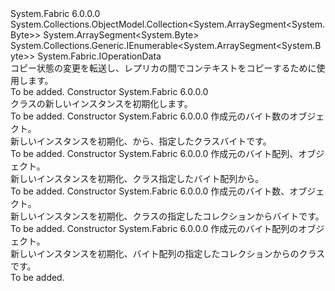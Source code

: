 <Type Name="OperationData" FullName="System.Fabric.OperationData">
  <TypeSignature Language="C#" Value="public class OperationData : System.Collections.ObjectModel.Collection&lt;ArraySegment&lt;byte&gt;&gt;, System.Collections.Generic.IEnumerable&lt;ArraySegment&lt;byte&gt;&gt;, System.Fabric.IOperationData" />
  <TypeSignature Language="ILAsm" Value=".class public auto ansi beforefieldinit OperationData extends System.Collections.ObjectModel.Collection`1&lt;valuetype System.ArraySegment`1&lt;unsigned int8&gt;&gt; implements class System.Collections.Generic.IEnumerable`1&lt;valuetype System.ArraySegment`1&lt;unsigned int8&gt;&gt;, class System.Collections.IEnumerable, class System.Fabric.IOperationData" />
  <TypeSignature Language="DocId" Value="T:System.Fabric.OperationData" />
  <TypeSignature Language="VB.NET" Value="Public Class OperationData&#xA;Inherits Collection(Of ArraySegment(Of Byte))&#xA;Implements IEnumerable(Of ArraySegment(Of Byte)), IOperationData" />
  <TypeSignature Language="F#" Value="type OperationData = class&#xA;    inherit Collection&lt;ArraySegment&lt;byte&gt;&gt;&#xA;    interface IOperationData&#xA;    interface seq&lt;ArraySegment&lt;byte&gt;&gt;&#xA;    interface IEnumerable" />
  <AssemblyInfo>
    <AssemblyName>System.Fabric</AssemblyName>
    <AssemblyVersion>6.0.0.0</AssemblyVersion>
  </AssemblyInfo>
  <Base>
    <BaseTypeName>System.Collections.ObjectModel.Collection&lt;System.ArraySegment&lt;System.Byte&gt;&gt;</BaseTypeName>
    <BaseTypeArguments>
      <BaseTypeArgument TypeParamName="!0">System.ArraySegment&lt;System.Byte&gt;</BaseTypeArgument>
    </BaseTypeArguments>
  </Base>
  <Interfaces>
    <Interface>
      <InterfaceName>System.Collections.Generic.IEnumerable&lt;System.ArraySegment&lt;System.Byte&gt;&gt;</InterfaceName>
    </Interface>
    <Interface>
      <InterfaceName>System.Fabric.IOperationData</InterfaceName>
    </Interface>
  </Interfaces>
  <Docs>
    <summary>
      <para><see cref="T:System.Fabric.OperationData" />コピー状態の変更を転送し、レプリカの間でコンテキストをコピーするために使用します。</para>
    </summary>
    <remarks>To be added.</remarks>
  </Docs>
  <Members>
    <Member MemberName=".ctor">
      <MemberSignature Language="C#" Value="public OperationData ();" />
      <MemberSignature Language="ILAsm" Value=".method public hidebysig specialname rtspecialname instance void .ctor() cil managed" />
      <MemberSignature Language="DocId" Value="M:System.Fabric.OperationData.#ctor" />
      <MemberSignature Language="VB.NET" Value="Public Sub New ()" />
      <MemberType>Constructor</MemberType>
      <AssemblyInfo>
        <AssemblyName>System.Fabric</AssemblyName>
        <AssemblyVersion>6.0.0.0</AssemblyVersion>
      </AssemblyInfo>
      <Parameters />
      <Docs>
        <summary>
          <para><see cref="T:System.Fabric.OperationData" /> クラスの新しいインスタンスを初期化します。</para>
        </summary>
        <remarks>To be added.</remarks>
      </Docs>
    </Member>
    <Member MemberName=".ctor">
      <MemberSignature Language="C#" Value="public OperationData (ArraySegment&lt;byte&gt; operationData);" />
      <MemberSignature Language="ILAsm" Value=".method public hidebysig specialname rtspecialname instance void .ctor(valuetype System.ArraySegment`1&lt;unsigned int8&gt; operationData) cil managed" />
      <MemberSignature Language="DocId" Value="M:System.Fabric.OperationData.#ctor(System.ArraySegment{System.Byte})" />
      <MemberSignature Language="VB.NET" Value="Public Sub New (operationData As ArraySegment(Of Byte))" />
      <MemberSignature Language="F#" Value="new System.Fabric.OperationData : ArraySegment&lt;byte&gt; -&gt; System.Fabric.OperationData" Usage="new System.Fabric.OperationData operationData" />
      <MemberType>Constructor</MemberType>
      <AssemblyInfo>
        <AssemblyName>System.Fabric</AssemblyName>
        <AssemblyVersion>6.0.0.0</AssemblyVersion>
      </AssemblyInfo>
      <Parameters>
        <Parameter Name="operationData" Type="System.ArraySegment&lt;System.Byte&gt;" />
      </Parameters>
      <Docs>
        <param name="operationData">
          <para><see cref="T:System.ArraySegment`1" />作成元のバイト数の<see cref="T:System.Fabric.OperationData" />オブジェクト。</para>
        </param>
        <summary>
          <para>新しいインスタンスを初期化、<see cref="T:System.Fabric.OperationData" />から、指定したクラス<see cref="T:System.ArraySegment`1" />バイトです。</para>
        </summary>
        <remarks>To be added.</remarks>
      </Docs>
    </Member>
    <Member MemberName=".ctor">
      <MemberSignature Language="C#" Value="public OperationData (byte[] operationData);" />
      <MemberSignature Language="ILAsm" Value=".method public hidebysig specialname rtspecialname instance void .ctor(unsigned int8[] operationData) cil managed" />
      <MemberSignature Language="DocId" Value="M:System.Fabric.OperationData.#ctor(System.Byte[])" />
      <MemberSignature Language="VB.NET" Value="Public Sub New (operationData As Byte())" />
      <MemberSignature Language="F#" Value="new System.Fabric.OperationData : byte[] -&gt; System.Fabric.OperationData" Usage="new System.Fabric.OperationData operationData" />
      <MemberType>Constructor</MemberType>
      <AssemblyInfo>
        <AssemblyName>System.Fabric</AssemblyName>
        <AssemblyVersion>6.0.0.0</AssemblyVersion>
      </AssemblyInfo>
      <Parameters>
        <Parameter Name="operationData" Type="System.Byte[]" />
      </Parameters>
      <Docs>
        <param name="operationData">
          <para>作成元のバイト配列、<see cref="T:System.Fabric.OperationData" />オブジェクト。</para>
        </param>
        <summary>
          <para>新しいインスタンスを初期化、<see cref="T:System.Fabric.OperationData" />クラス指定したバイト配列から。</para>
        </summary>
        <remarks>To be added.</remarks>
      </Docs>
    </Member>
    <Member MemberName=".ctor">
      <MemberSignature Language="C#" Value="public OperationData (System.Collections.Generic.IEnumerable&lt;ArraySegment&lt;byte&gt;&gt; operationData);" />
      <MemberSignature Language="ILAsm" Value=".method public hidebysig specialname rtspecialname instance void .ctor(class System.Collections.Generic.IEnumerable`1&lt;valuetype System.ArraySegment`1&lt;unsigned int8&gt;&gt; operationData) cil managed" />
      <MemberSignature Language="DocId" Value="M:System.Fabric.OperationData.#ctor(System.Collections.Generic.IEnumerable{System.ArraySegment{System.Byte}})" />
      <MemberSignature Language="VB.NET" Value="Public Sub New (operationData As IEnumerable(Of ArraySegment(Of Byte)))" />
      <MemberSignature Language="F#" Value="new System.Fabric.OperationData : seq&lt;ArraySegment&lt;byte&gt;&gt; -&gt; System.Fabric.OperationData" Usage="new System.Fabric.OperationData operationData" />
      <MemberType>Constructor</MemberType>
      <AssemblyInfo>
        <AssemblyName>System.Fabric</AssemblyName>
        <AssemblyVersion>6.0.0.0</AssemblyVersion>
      </AssemblyInfo>
      <Parameters>
        <Parameter Name="operationData" Type="System.Collections.Generic.IEnumerable&lt;System.ArraySegment&lt;System.Byte&gt;&gt;" />
      </Parameters>
      <Docs>
        <param name="operationData">
          <para>作成元のバイト数、<see cref="T:System.Fabric.OperationData" />オブジェクト。</para>
        </param>
        <summary>
          <para>新しいインスタンスを初期化、<see cref="T:System.Fabric.OperationData" />クラスの指定したコレクションから<see cref="T:System.ArraySegment`1" />バイトです。</para>
        </summary>
        <remarks>To be added.</remarks>
      </Docs>
    </Member>
    <Member MemberName=".ctor">
      <MemberSignature Language="C#" Value="public OperationData (System.Collections.Generic.IEnumerable&lt;byte[]&gt; operationData);" />
      <MemberSignature Language="ILAsm" Value=".method public hidebysig specialname rtspecialname instance void .ctor(class System.Collections.Generic.IEnumerable`1&lt;unsigned int8[]&gt; operationData) cil managed" />
      <MemberSignature Language="DocId" Value="M:System.Fabric.OperationData.#ctor(System.Collections.Generic.IEnumerable{System.Byte[]})" />
      <MemberSignature Language="VB.NET" Value="Public Sub New (operationData As IEnumerable(Of Byte()))" />
      <MemberSignature Language="F#" Value="new System.Fabric.OperationData : seq&lt;byte[]&gt; -&gt; System.Fabric.OperationData" Usage="new System.Fabric.OperationData operationData" />
      <MemberType>Constructor</MemberType>
      <AssemblyInfo>
        <AssemblyName>System.Fabric</AssemblyName>
        <AssemblyVersion>6.0.0.0</AssemblyVersion>
      </AssemblyInfo>
      <Parameters>
        <Parameter Name="operationData" Type="System.Collections.Generic.IEnumerable&lt;System.Byte[]&gt;" />
      </Parameters>
      <Docs>
        <param name="operationData">
          <para><see cref="T:System.Collections.Generic.IEnumerable`1" />作成元のバイト配列の<see cref="T:System.Fabric.OperationData" />オブジェクト。</para>
        </param>
        <summary>
          <para>新しいインスタンスを初期化、<see cref="T:System.Fabric.OperationData" />バイト配列の指定したコレクションからのクラスです。</para>
        </summary>
        <remarks>To be added.</remarks>
      </Docs>
    </Member>
  </Members>
</Type>